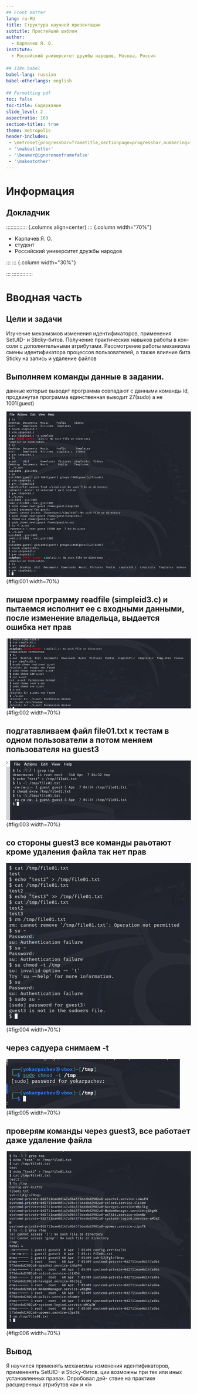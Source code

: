 ```yaml
---
## Front matter
lang: ru-RU
title: Структура научной презентации
subtitle: Простейший шаблон
author:
  - Карпачев Я. О.
institute:
  - Российский университет дружбы народов, Москва, Россия

## i18n babel
babel-lang: russian
babel-otherlangs: english

## Formatting pdf
toc: false
toc-title: Содержание
slide_level: 2
aspectratio: 169
section-titles: true
theme: metropolis
header-includes:
 - \metroset{progressbar=frametitle,sectionpage=progressbar,numbering=fraction}
 - '\makeatletter'
 - '\beamer@ignorenonframefalse'
 - '\makeatother'
---
```


# Информация

## Докладчик

:::::::::::::: {.columns align=center}
::: {.column width="70%"}

  * Карпачев Я. О.
  * студент
  * Российский университет дружбы народов

:::
::: {.column width="30%"}

:::
::::::::::::::

# Вводная часть


## Цели и задачи


Изучение механизмов изменения идентификаторов, применения
SetUID- и Sticky-битов. Получение практических навыков работы в кон-
соли с дополнительными атрибутами. Рассмотрение работы механизма
смены идентификатора процессов пользователей, а также влияние бита
Sticky на запись и удаление файлов

## Выполняем команды данные в задании.

данные которые выводит программа совпадают с данными команды id, продвинутая программа единственная выводит 27(sudo) а не 1001(guest)

![Команды](image/1.png){#fig:001 width=70%}

## пишем программу readfile (simpleid3.c) и пытаемся исполнит ее с входными данными, после изменение владельца, выдается ошибка нет прав

![Команды](image/2.png){#fig:002 width=70%}

## подгатавливаем файл file01.txt к тестам в одном пользователи а потом меняем пользователя на guest3

![Команды](image/3.png){#fig:003 width=70%}

## со стороны guest3 все команды раьотают кроме удаления файла так нет прав

![Команды](image/4.png){#fig:004 width=70%}

## через садуера снимаем -t

![Команды](image/5.png){#fig:005 width=70%}

## проверям команды через guest3, все работает даже удаление файла

![Команды](image/6.png){#fig:006 width=70%}

## Вывод

Я научился применять механизмы изменения идентификаторов, примененять
SetUID- и Sticky-битов.
ции возможны при тех или иных установленных правах. Опробовал дей-
ствие на практике расширенных атрибутов «а» и «i»
